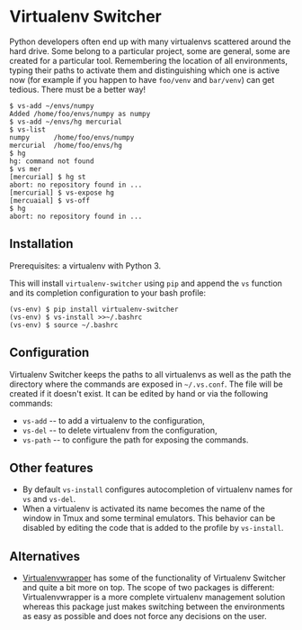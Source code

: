 # Virtualenv Switcher

Python developers often end up with many virtualenvs scattered around the
hard drive. Some belong to a particular project, some are general,
some are created for a particular tool. Remembering the location of all
environments, typing their paths to activate them and distinguishing which
one is active now (for example if you happen to have `foo/venv` and `bar/venv`)
can get tedious. There must be a better way!

    $ vs-add ~/envs/numpy
    Added /home/foo/envs/numpy as numpy
    $ vs-add ~/envs/hg mercurial
    $ vs-list
    numpy      /home/foo/envs/numpy
    mercurial  /home/foo/envs/hg
    $ hg
    hg: command not found
    $ vs mer
    [mercurial] $ hg st
    abort: no repository found in ...
    [mercurial] $ vs-expose hg
    [mercuaial] $ vs-off
    $ hg
    abort: no repository found in ...

## Installation

Prerequisites: a virtualenv with Python 3.

This will install `virtualenv-switcher` using `pip` and append the `vs`
function and its completion configuration to your bash profile:

    (vs-env) $ pip install virtualenv-switcher
    (vs-env) $ vs-install >>~/.bashrc
    (vs-env) $ source ~/.bashrc

## Configuration

Virtualenv Switcher keeps the paths to all virtualenvs as well as the path
the directory where the commands are exposed in `~/.vs.conf`.
The file will be created if it doesn't exist. It can be edited by hand or
via the following commands:

* `vs-add` -- to add a virtualenv to the configuration,
* `vs-del` -- to delete virtualenv from the configuration,
* `vs-path` -- to configure the path for exposing the commands.

## Other features

* By default `vs-install` configures autocompletion of virtualenv names for
  `vs` and `vs-del`.
* When a virtualenv is activated its name becomes the name of the window in
  Tmux and some terminal emulators. This behavior can be disabled by editing
  the code that is added to the profile by `vs-install`.

## Alternatives

* [Virtualenvwrapper](https://virtualenvwrapper.readthedocs.org/en/latest/index.html)
  has some of the functionality of Virtualenv Switcher and quite a bit more on
  top.  The scope of two packages is different: Virtualenvwrapper is a more
  complete virtualenv management solution whereas this package just makes
  switching between the environments as easy as possible and does not force any
  decisions on the user.

